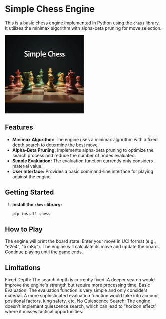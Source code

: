 # Simple Chess Engine

This is a basic chess engine implemented in Python using the `chess` library. It utilizes the minimax algorithm with alpha-beta pruning for move selection.


<img src="https://github.com/Cassini-chris/simple_chess/blob/main/simple_chess.png" width="50%"> 


## Features

* **Minimax Algorithm:**  The engine uses a minimax algorithm with a fixed depth search to determine the best move.
* **Alpha-Beta Pruning:**  Implements alpha-beta pruning to optimize the search process and reduce the number of nodes evaluated.
* **Simple Evaluation:**  The evaluation function currently only considers material value.
* **User Interface:**  Provides a basic command-line interface for playing against the engine.

## Getting Started

1. **Install the `chess` library:**
   ```bash
   pip install chess

## How to Play
The engine will print the board state.
Enter your move in UCI format (e.g., "e2e4", "a7a8q").
The engine will calculate its move and update the board.
Continue playing until the game ends.

## Limitations
Fixed Depth: The search depth is currently fixed. A deeper search would improve the engine's strength but require more processing time.
Basic Evaluation: The evaluation function is very simple and only considers material. A more sophisticated evaluation function would take into account positional factors, king safety, etc.
No Quiescence Search: The engine doesn't implement quiescence search, which can lead to "horizon effect" where it misses tactical opportunities.
